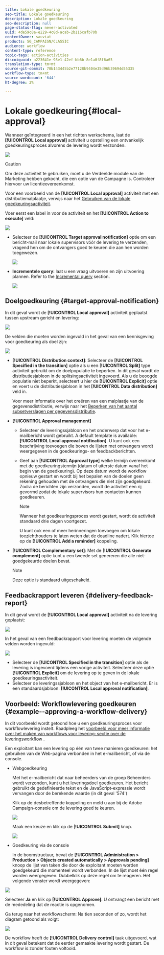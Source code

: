 ```yaml
---
title: Lokale goedkeuring
seo-title: Lokale goedkeuring
description: Lokale goedkeuring
seo-description: null
page-status-flag: never-activated
uuid: 4de59c8a-e229-4c8d-acab-2b116cafb70b
contentOwner: sauviat
products: SG_CAMPAIGN/CLASSIC
audience: workflow
content-type: reference
topic-tags: action-activities
discoiquuid: a223641e-93e1-42ef-bb6b-8e1a0f8f6a65
translation-type: tm+mt
source-git-commit: 70b143445b2e77128b9404e35d96b39694d55335
workflow-type: tm+mt
source-wordcount: '644'
ht-degree: 2%

---
```



# Lokale goedkeuring{#local-approval}

Wanneer geïntegreerd in een het richten werkschema, laat de **[!UICONTROL Local approval]** activiteit u opstelling een ontvankelijk goedkeuringsproces alvorens de levering wordt verzonden.

![](assets/local_validation_0.png)

>[!CAUTION]
>
>Om deze activiteit te gebruiken, moet u de Verdeelde module van de Marketing hebben gekocht, die een optie van de Campagne is. Controleer hiervoor uw licentieovereenkomst.

Voor een voorbeeld van de **[!UICONTROL Local approval]** activiteit met een distributiemalplaatje, verwijs naar het [Gebruiken van de lokale goedkeuringsactiviteit](../../workflow/using/using-the-local-approval-activity.md).

Voer eerst een label in voor de activiteit en het **[!UICONTROL Action to execute]** veld:

![](assets/local_validation_1.png)

* Selecteer de **[!UICONTROL Target approval notification]** optie om een bericht-mail naar lokale supervisors vóór de levering te verzenden, vragend hen om de ontvangers goed te keuren die aan hen worden toegewezen.

   ![](assets/local_validation_intro_2.png)

* **Incrementele query**: laat u een vraag uitvoeren en zijn uitvoering plannen. Refer to the [Incremental query](../../workflow/using/incremental-query.md) section.

   ![](assets/local_validation_intro_3.png)

## Doelgoedkeuring {#target-approval-notification}

In dit geval wordt de **[!UICONTROL Local approval]** activiteit geplaatst tussen upstream gericht en levering:

![](assets/local_validation_2.png)

De velden die moeten worden ingevuld in het geval van een kennisgeving voor goedkeuring als doel zijn:

![](assets/local_validation_3.png)

* **[!UICONTROL Distribution context]**: Selecteer de **[!UICONTROL Specified in the transition]** optie als u een **[!UICONTROL Split]** type activiteit gebruikt om de doelpopulatie te beperken. In dit geval wordt de distributiesjabloon in de splitsingsactiviteit ingevoerd. Als u de beoogde populatie niet beperkt, selecteert u hier de **[!UICONTROL Explicit]** optie en voert u de distributiesjabloon in het **[!UICONTROL Data distribution]** veld in.

   Voor meer informatie over het creëren van een malplaatje van de gegevensdistributie, verwijs naar het [Beperken van het aantal subsetverslagen per gegevensdistributie](../../workflow/using/split.md#limiting-the-number-of-subset-records-per-data-distribution).

* **[!UICONTROL Approval management]**

   * Selecteer de leveringssjabloon en het onderwerp dat voor het e-mailbericht wordt gebruikt. A default template is available: **[!UICONTROL Local approval notification]**. U kunt ook een beschrijving toevoegen die boven de lijsten met ontvangers wordt weergegeven in de goedkeurings- en feedbackberichten.
   * Geef aan **[!UICONTROL Approval type]** welke termijn overeenkomt met de goedkeuringstermijn (datum of uiterste datum vanaf het begin van de goedkeuring). Op deze datum wordt de workflow opnieuw gestart en wordt bij het bepalen van de doelen geen rekening gehouden met de ontvangers die niet zijn goedgekeurd. Zodra de berichten zijn verzonden, wordt de activiteit een rij gevormd zodat de lokale supervisors hun contacten kunnen goedkeuren.

      >[!NOTE]
      >
      >Wanneer het goedkeuringsproces wordt gestart, wordt de activiteit standaard drie dagen voortgezet.

      U kunt ook een of meer herinneringen toevoegen om lokale toezichthouders te laten weten dat de deadline nadert. Klik hiertoe op de **[!UICONTROL Add a reminder]** koppeling.

* **[!UICONTROL Complementary set]**: Met de **[!UICONTROL Generate complement]** optie kunt u een tweede set genereren die alle niet-goedgekeurde doelen bevat.

   >[!NOTE]
   >
   >Deze optie is standaard uitgeschakeld.

## Feedbackrapport leveren {#delivery-feedback-report}

In dit geval wordt de **[!UICONTROL Local approval]** activiteit na de levering geplaatst:

![](assets/local_validation_4.png)

In het geval van een feedbackrapport voor levering moeten de volgende velden worden ingevuld:

![](assets/local_validation_workflow_4.png)

* Selecteer de **[!UICONTROL Specified in the transition]** optie als de levering is ingevoerd tijdens een vorige activiteit. Selecteer deze optie **[!UICONTROL Explicit]** om de levering op te geven in de lokale goedkeuringsactiviteit.
* Selecteer de leveringssjabloon en het object van het e-mailbericht. Er is een standaardsjabloon: **[!UICONTROL Local approval notification]**.

## Voorbeeld: Workflowlevering goedkeuren {#example--approving-a-workflow-delivery}

In dit voorbeeld wordt getoond hoe u een goedkeuringsproces voor workflowlevering instelt. Raadpleeg het [voorbeeld voor meer informatie over het maken van workflows voor levering: sectie over de leveringsworkflow](../../workflow/using/delivery.md#example--delivery-workflow) .

Een exploitant kan een levering op één van twee manieren goedkeuren: het gebruiken van de Web-pagina verbonden in het e-mailbericht, of via de console.

* Webgoedkeuring

   Met het e-mailbericht dat naar beheerders van de groep Beheerders wordt verzonden, kunt u het leveringsdoel goedkeuren. Het bericht gebruikt de gedefinieerde tekst en de JavaScript-expressie wordt vervangen door de berekende waarde (in dit geval &#39;574&#39;)

   Klik op de desbetreffende koppeling en meld u aan bij de Adobe Campaign-console om de levering goed te keuren.

   ![](assets/new-workflow-valid-webaccess.png)

   Maak een keuze en klik op de **[!UICONTROL Submit]** knop.

   ![](assets/new-workflow-valid-webaccess-confirm.png)

* Goedkeuring via de console

   In de boomstructuur, bevat de **[!UICONTROL Administration > Production > Objects created automatically > Approvals pending]** knoop de lijst van taken die door de exploitant moeten worden goedgekeurd die momenteel wordt verbonden. In de lijst moet één regel worden weergegeven. Dubbelklik op deze regel om te reageren. Het volgende venster wordt weergegeven:

![](assets/new-workflow-7.png)

Selecteer **Ja** en klik op **[!UICONTROL Approve]**. U ontvangt een bericht met de mededeling dat de reactie is opgenomen.

Ga terug naar het workflowscherm: Na tien seconden of zo, wordt het diagram getoond als volgt:

![](assets/new-workflow-8.png)

De workflow heeft de **[!UICONTROL Delivery control]** taak uitgevoerd, wat in dit geval betekent dat de eerder gemaakte levering wordt gestart. De workflow is zonder fouten voltooid.
